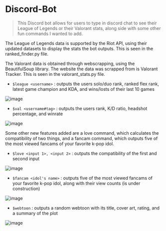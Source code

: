 # Discord-Bot

> This Discord bot allows for users to type in discord chat to see their League of Legends or their Valorant stats, along side with some other fun commands I wanted to add. 

The League of Legends data is supported by the Riot API, using their updated datasets to display the stats the bot outputs. This is seen in the ranked_finder.py file.

The Valorant data is obtained through webscrapping, using the BeautifulSoup library. The website the data was scrapped from is Valorant Tracker. This is seen in the valorant_stats.py file.

- `$league <username>` : outputs the users solo/duo rank, ranked flex rank, latest game champion and KDA, and wins/losts of their last 10 games

![image](https://user-images.githubusercontent.com/105384095/174151656-4be7faa3-5693-4445-9eb0-baf3eb4015dc.png)
- `$val <username#tag>` : outputs the users rank, K/D ratio, headshot percentage, and winrate

![image](https://user-images.githubusercontent.com/105384095/173692561-5305259f-9750-4650-8b2f-11f8c809cbb7.png)

Some other new features added are a love command, which calculates the compatibility of two things, and a fancam command, which outputs five of the most viewed fancams of your favorite k-pop idol.

- `$love <input 1>, <input 2>` : outputs the compatibility of the first and second input

![image](https://user-images.githubusercontent.com/105384095/174928230-19609dfe-b3f0-4c7f-8de1-46d8f16ae29e.png)

- `$fancam <idol's name>` : outputs five of the most viewed fancams of your favorite k-pop idol, along with their view counts (is under construction)

![image](https://user-images.githubusercontent.com/105384095/174928381-c4523425-c3a4-4815-b19e-664e52d05873.png)

- `$webtoon` : outputs a random webtoon with its title, cover art, rating, and a summary of the plot

![image](https://user-images.githubusercontent.com/105384095/175999398-eb45e4db-ba57-46c8-a3a5-3ad7bcad093e.png)
